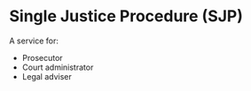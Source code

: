 Single Justice Procedure (SJP)
==============================

A service for:

- Prosecutor
- Court administrator
- Legal adviser
